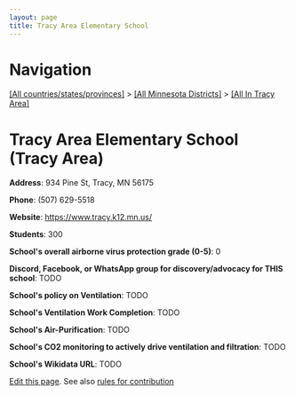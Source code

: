 ```yaml
---
layout: page
title: Tracy Area Elementary School
---
```

# Navigation

[[All countries/states/provinces]](../../..) > [[All Minnesota Districts]](../..) > [[All In Tracy Area]](..)

# Tracy Area Elementary School (Tracy Area)

**Address**: 934 Pine St, Tracy, MN 56175

**Phone**: (507) 629-5518

**Website**: <https://www.tracy.k12.mn.us/>

**Students**: 300

**School's overall airborne virus protection grade (0-5)**: 0

**Discord, Facebook, or WhatsApp group for discovery/advocacy for THIS school**: TODO

**School's policy on Ventilation**: TODO

**School's Ventilation Work Completion**: TODO

**School's Air-Purification**: TODO

**School's CO2 monitoring to actively drive ventilation and filtration**: TODO

**School's Wikidata URL**: TODO


[Edit this page](https://github.com/ventilate-schools/MN/edit/main/./Tracy_Area/Tracy_Area_Elementary_School.md). See also [rules for contribution](../../../contribution-rules/)